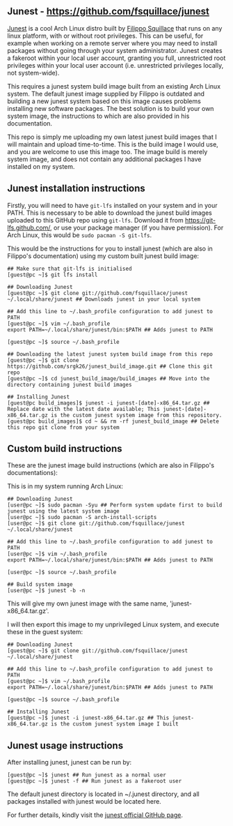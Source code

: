 ## Junest - https://github.com/fsquillace/junest

[Junest](https://github.com/fsquillace/junest) is a cool Arch Linux distro built by [Filippo Squillace](https://github.com/fsquillace/) that runs on any linux platform, with or without root privileges. This can be useful, for example when working on a remote server where you may need to install packages without going through your system administrator. Junest creates a fakeroot within your local user account, granting you full, unrestricted root privileges within your local user account (i.e. unrestricted privileges locally, not system-wide).

This requires a junest system build image built from an existing Arch Linux system. The default junest image supplied by Filippo is outdated and building a new junest system based on this image causes problems installing new software packages. The best solution is to build your own system image, the instructions to which are also provided in his documentation.

This repo is simply me uploading my own latest junest build images that I will maintain and upload time-to-time. This is the build image I would use, and you are welcome to use this image too. The image build is merely system image, and does not contain any additional packages I have installed on my system.

## Junest installation instructions

Firstly, you will need to have `git-lfs` installed on your system and in your PATH. This is necessary to be able to download the junest build images uploaded to this GitHub repo using `git-lfs`. Download it from https://git-lfs.github.com/, or use your package manager (if you have permission). For Arch Linux, this would be `sudo pacman -S git-lfs`.

This would be the instructions for you to install junest (which are also in Filippo's documentation) using my custom built junest build image:

```
## Make sure that git-lfs is initialised
[guest@pc ~]$ git lfs install

## Downloading Junest
[guest@pc ~]$ git clone git://github.com/fsquillace/junest ~/.local/share/junest ## Downloads junest in your local system

## Add this line to ~/.bash_profile configuration to add junest to PATH
[guest@pc ~]$ vim ~/.bash_profile
export PATH=~/.local/share/junest/bin:$PATH ## Adds junest to PATH

[guest@pc ~]$ source ~/.bash_profile

## Downloading the latest junest system build image from this repo
[guest@pc ~]$ git clone https://github.com/srgk26/junest_build_image.git ## Clone this git repo
[guest@pc ~]$ cd junest_build_image/build_images ## Move into the directory containing junest build images

## Installing Junest
[guest@pc build_images]$ junest -i junest-[date]-x86_64.tar.gz ## Replace date with the latest date available; This junest-[date]-x86_64.tar.gz is the custom junest system image from this repository.
[guest@pc build_images]$ cd ~ && rm -rf junest_build_image ## Delete this repo git clone from your system
```

## Custom build instructions

These are the junest image build instructions (which are also in Filippo's documentations):

This is in my system running Arch Linux:

```
## Downloading Junest
[user@pc ~]$ sudo pacman -Syu ## Perform system update first to build junest using the latest system image
[user@pc ~]$ sudo pacman -S arch-install-scripts
[user@pc ~]$ git clone git://github.com/fsquillace/junest ~/.local/share/junest

## Add this line to ~/.bash_profile configuration to add junest to PATH
[user@pc ~]$ vim ~/.bash_profile
export PATH=~/.local/share/junest/bin:$PATH ## Adds junest to PATH

[user@pc ~]$ source ~/.bash_profile

## Build system image
[user@pc ~]$ junest -b -n
```

This will give my own junest image with the same name, 'junest-x86_64.tar.gz'.

I will then export this image to my unprivileged Linux system, and execute these in the guest system:

```
## Downloading Junest
[guest@pc ~]$ git clone git://github.com/fsquillace/junest ~/.local/share/junest

## Add this line to ~/.bash_profile configuration to add junest to PATH
[guest@pc ~]$ vim ~/.bash_profile
export PATH=~/.local/share/junest/bin:$PATH ## Adds junest to PATH

[guest@pc ~]$ source ~/.bash_profile

## Installing Junest
[guest@pc ~]$ junest -i junest-x86_64.tar.gz ## This junest-x86_64.tar.gz is the custom junest system image I built
```

## Junest usage instructions

After installing junest, junest can be run by:

```
[guest@pc ~]$ junest ## Run junest as a normal user
[guest@pc ~]$ junest -f ## Run junest as a fakeroot user
```
The default junest directory is located in ~/.junest directory, and all packages installed with junest would be located here.

For further details, kindly visit the [junest official GitHub page](https://github.com/fsquillace/junest).
